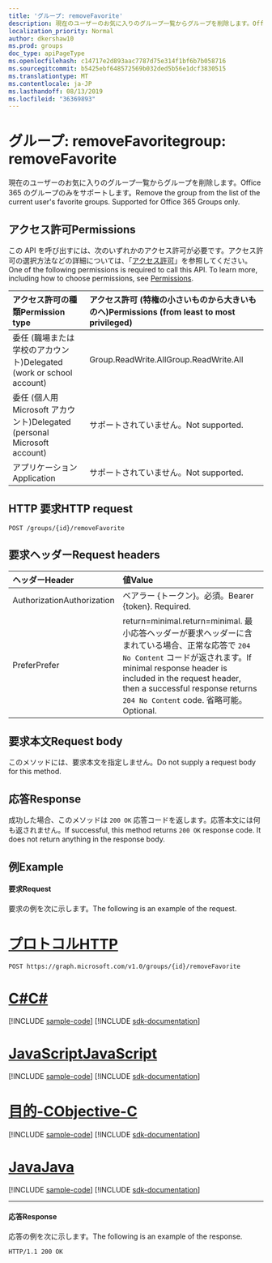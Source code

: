 ```yaml
---
title: 'グループ: removeFavorite'
description: 現在のユーザーのお気に入りのグループ一覧からグループを削除します。Office 365 のグループのみをサポートします。
localization_priority: Normal
author: dkershaw10
ms.prod: groups
doc_type: apiPageType
ms.openlocfilehash: c14717e2d893aac7787d75e314f1bf6b7b058716
ms.sourcegitcommit: b5425ebf648572569b032ded5b56e1dcf3830515
ms.translationtype: MT
ms.contentlocale: ja-JP
ms.lasthandoff: 08/13/2019
ms.locfileid: "36369893"
---
```

# <a name="group-removefavorite"></a><span data-ttu-id="74fc6-104">グループ: removeFavorite</span><span class="sxs-lookup"><span data-stu-id="74fc6-104">group: removeFavorite</span></span>
<span data-ttu-id="74fc6-p102">現在のユーザーのお気に入りのグループ一覧からグループを削除します。Office 365 のグループのみをサポートします。</span><span class="sxs-lookup"><span data-stu-id="74fc6-p102">Remove the group from the list of the current user's favorite groups. Supported for Office 365 Groups only.</span></span>

## <a name="permissions"></a><span data-ttu-id="74fc6-107">アクセス許可</span><span class="sxs-lookup"><span data-stu-id="74fc6-107">Permissions</span></span>
<span data-ttu-id="74fc6-p103">この API を呼び出すには、次のいずれかのアクセス許可が必要です。アクセス許可の選択方法などの詳細については、「[アクセス許可](/graph/permissions-reference)」を参照してください。</span><span class="sxs-lookup"><span data-stu-id="74fc6-p103">One of the following permissions is required to call this API. To learn more, including how to choose permissions, see [Permissions](/graph/permissions-reference).</span></span>

|<span data-ttu-id="74fc6-110">アクセス許可の種類</span><span class="sxs-lookup"><span data-stu-id="74fc6-110">Permission type</span></span>      | <span data-ttu-id="74fc6-111">アクセス許可 (特権の小さいものから大きいものへ)</span><span class="sxs-lookup"><span data-stu-id="74fc6-111">Permissions (from least to most privileged)</span></span>              |
|:--------------------|:---------------------------------------------------------|
|<span data-ttu-id="74fc6-112">委任 (職場または学校のアカウント)</span><span class="sxs-lookup"><span data-stu-id="74fc6-112">Delegated (work or school account)</span></span> | <span data-ttu-id="74fc6-113">Group.ReadWrite.All</span><span class="sxs-lookup"><span data-stu-id="74fc6-113">Group.ReadWrite.All</span></span>    |
|<span data-ttu-id="74fc6-114">委任 (個人用 Microsoft アカウント)</span><span class="sxs-lookup"><span data-stu-id="74fc6-114">Delegated (personal Microsoft account)</span></span> | <span data-ttu-id="74fc6-115">サポートされていません。</span><span class="sxs-lookup"><span data-stu-id="74fc6-115">Not supported.</span></span>    |
|<span data-ttu-id="74fc6-116">アプリケーション</span><span class="sxs-lookup"><span data-stu-id="74fc6-116">Application</span></span> | <span data-ttu-id="74fc6-117">サポートされていません。</span><span class="sxs-lookup"><span data-stu-id="74fc6-117">Not supported.</span></span> |

## <a name="http-request"></a><span data-ttu-id="74fc6-118">HTTP 要求</span><span class="sxs-lookup"><span data-stu-id="74fc6-118">HTTP request</span></span>
<!-- { "blockType": "ignored" } -->
```http
POST /groups/{id}/removeFavorite
```
## <a name="request-headers"></a><span data-ttu-id="74fc6-119">要求ヘッダー</span><span class="sxs-lookup"><span data-stu-id="74fc6-119">Request headers</span></span>
| <span data-ttu-id="74fc6-120">ヘッダー</span><span class="sxs-lookup"><span data-stu-id="74fc6-120">Header</span></span>       | <span data-ttu-id="74fc6-121">値</span><span class="sxs-lookup"><span data-stu-id="74fc6-121">Value</span></span> |
|:---------------|:--------|
| <span data-ttu-id="74fc6-122">Authorization</span><span class="sxs-lookup"><span data-stu-id="74fc6-122">Authorization</span></span>  | <span data-ttu-id="74fc6-p104">ベアラー {トークン}。必須。</span><span class="sxs-lookup"><span data-stu-id="74fc6-p104">Bearer {token}. Required.</span></span>  |
| <span data-ttu-id="74fc6-125">Prefer</span><span class="sxs-lookup"><span data-stu-id="74fc6-125">Prefer</span></span> | <span data-ttu-id="74fc6-126">return=minimal.</span><span class="sxs-lookup"><span data-stu-id="74fc6-126">return=minimal.</span></span> <span data-ttu-id="74fc6-127">最小応答ヘッダーが要求ヘッダーに含まれている場合、正常な応答で `204 No Content` コードが返されます。</span><span class="sxs-lookup"><span data-stu-id="74fc6-127">If minimal response header is included in the request header, then a successful response returns `204 No Content` code.</span></span> <span data-ttu-id="74fc6-128">省略可能。</span><span class="sxs-lookup"><span data-stu-id="74fc6-128">Optional.</span></span>  | 

## <a name="request-body"></a><span data-ttu-id="74fc6-129">要求本文</span><span class="sxs-lookup"><span data-stu-id="74fc6-129">Request body</span></span>
<span data-ttu-id="74fc6-130">このメソッドには、要求本文を指定しません。</span><span class="sxs-lookup"><span data-stu-id="74fc6-130">Do not supply a request body for this method.</span></span>

## <a name="response"></a><span data-ttu-id="74fc6-131">応答</span><span class="sxs-lookup"><span data-stu-id="74fc6-131">Response</span></span>
<span data-ttu-id="74fc6-p106">成功した場合、このメソッドは `200 OK` 応答コードを返します。応答本文には何も返されません。</span><span class="sxs-lookup"><span data-stu-id="74fc6-p106">If successful, this method returns `200 OK` response code. It does not return anything in the response body.</span></span>

## <a name="example"></a><span data-ttu-id="74fc6-134">例</span><span class="sxs-lookup"><span data-stu-id="74fc6-134">Example</span></span>
#### <a name="request"></a><span data-ttu-id="74fc6-135">要求</span><span class="sxs-lookup"><span data-stu-id="74fc6-135">Request</span></span>
<span data-ttu-id="74fc6-136">要求の例を次に示します。</span><span class="sxs-lookup"><span data-stu-id="74fc6-136">The following is an example of the request.</span></span>

# <a name="httptabhttp"></a>[<span data-ttu-id="74fc6-137">プロトコル</span><span class="sxs-lookup"><span data-stu-id="74fc6-137">HTTP</span></span>](#tab/http)
<!-- {
  "blockType": "request",
  "name": "group_removefavorite"
}-->
```http
POST https://graph.microsoft.com/v1.0/groups/{id}/removeFavorite
```
# <a name="ctabcsharp"></a>[<span data-ttu-id="74fc6-138">C#</span><span class="sxs-lookup"><span data-stu-id="74fc6-138">C#</span></span>](#tab/csharp)
[!INCLUDE [sample-code](../includes/snippets/csharp/group-removefavorite-csharp-snippets.md)]
[!INCLUDE [sdk-documentation](../includes/snippets/snippets-sdk-documentation-link.md)]

# <a name="javascripttabjavascript"></a>[<span data-ttu-id="74fc6-139">JavaScript</span><span class="sxs-lookup"><span data-stu-id="74fc6-139">JavaScript</span></span>](#tab/javascript)
[!INCLUDE [sample-code](../includes/snippets/javascript/group-removefavorite-javascript-snippets.md)]
[!INCLUDE [sdk-documentation](../includes/snippets/snippets-sdk-documentation-link.md)]

# <a name="objective-ctabobjc"></a>[<span data-ttu-id="74fc6-140">目的-C</span><span class="sxs-lookup"><span data-stu-id="74fc6-140">Objective-C</span></span>](#tab/objc)
[!INCLUDE [sample-code](../includes/snippets/objc/group-removefavorite-objc-snippets.md)]
[!INCLUDE [sdk-documentation](../includes/snippets/snippets-sdk-documentation-link.md)]

# <a name="javatabjava"></a>[<span data-ttu-id="74fc6-141">Java</span><span class="sxs-lookup"><span data-stu-id="74fc6-141">Java</span></span>](#tab/java)
[!INCLUDE [sample-code](../includes/snippets/java/group-removefavorite-java-snippets.md)]
[!INCLUDE [sdk-documentation](../includes/snippets/snippets-sdk-documentation-link.md)]

---


#### <a name="response"></a><span data-ttu-id="74fc6-142">応答</span><span class="sxs-lookup"><span data-stu-id="74fc6-142">Response</span></span>
<span data-ttu-id="74fc6-143">応答の例を次に示します。</span><span class="sxs-lookup"><span data-stu-id="74fc6-143">The following is an example of the response.</span></span>
<!-- {
  "blockType": "response"
} -->
```http
HTTP/1.1 200 OK
```

<!-- uuid: 8fcb5dbc-d5aa-4681-8e31-b001d5168d79
2015-10-25 14:57:30 UTC -->
<!-- {
  "type": "#page.annotation",
  "description": "group: removeFavorite",
  "keywords": "",
  "section": "documentation",
  "tocPath": "",
  "suppressions": [
  ]
}-->
